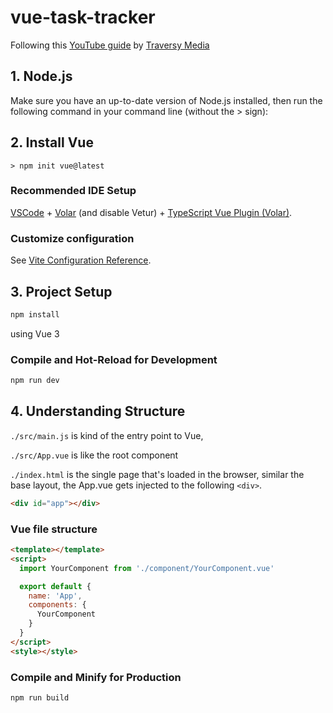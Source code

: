 # vue-task-tracker

Following this [YouTube guide](https://youtu.be/qZXt1Aom3Cs) by [Traversy Media](https://www.youtube.com/@TraversyMedia)

## 1. Node.js
Make sure you have an up-to-date version of Node.js installed, then run the following command in your command line (without the > sign):

## 2. Install Vue
```
> npm init vue@latest
```

### Recommended IDE Setup

[VSCode](https://code.visualstudio.com/) + [Volar](https://marketplace.visualstudio.com/items?itemName=Vue.volar) (and disable Vetur) + [TypeScript Vue Plugin (Volar)](https://marketplace.visualstudio.com/items?itemName=Vue.vscode-typescript-vue-plugin).

### Customize configuration

See [Vite Configuration Reference](https://vitejs.dev/config/).

## 3. Project Setup

```sh
npm install
```
using Vue 3

### Compile and Hot-Reload for Development

```sh
npm run dev
```

## 4. Understanding Structure

`./src/main.js` is kind of the entry point to Vue,

`./src/App.vue` is like the root component

`./index.html` is the single page that's loaded in the browser, similar the base layout, the App.vue gets injected to the following `<div>`.
```html
<div id="app"></div>
```

### Vue file structure

```html
<template></template>
<script>
  import YourComponent from './component/YourComponent.vue'

  export default {
    name: 'App',
    components: {
      YourComponent
    }
  }
</script>
<style></style>
```


### Compile and Minify for Production

```sh
npm run build
```

